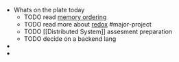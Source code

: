 - Whats on the plate today
	- TODO read [memory ordering](https://marabos.nl/atomics/memory-ordering.html)
	- TODO read more about [redox](https://doc.redox-os.org/book/everything-is-a-file.html) #major-project
	- TODO [[Distributed System]] assesment preparation
	- TODO decide on a backend lang
-
-